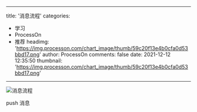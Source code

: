 
---
title: '消息流程'
categories: 
 - 学习
 - ProcessOn
 - 推荐
headimg: 'https://img.processon.com/chart_image/thumb/59c20f13e4b0cfa0d53bbd17.png'
author: ProcessOn
comments: false
date: 2021-12-12 12:35:50
thumbnail: 'https://img.processon.com/chart_image/thumb/59c20f13e4b0cfa0d53bbd17.png'
---

<div>   
<img class="thumb" alt="消息流程" src="https://img.processon.com/chart_image/thumb/59c20f13e4b0cfa0d53bbd17.png" referrerpolicy="no-referrer">
<p>push 消息</p>  
</div>
            